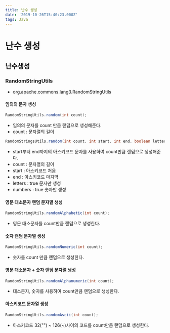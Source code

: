 ```yaml
---
title: 난수 생성
date: '2019-10-26T15:40:23.000Z'
tags: Java
---
```


# 난수 생성

## 난수생성

### RandomStringUtils

* org.apache.commons.lang3.RandomStringUtils

#### 임의의 문자 생성

```java
RandomStringUtils.random(int count);
```

* 임의의 문자를 count 만큼 랜덤으로 생성해준다.
* count : 문자열의 길이

```java
RandomStringsUtils.random(int count, int start, int end, boolean letters, boolean number)
```

* start부터 end까지의 아스키코드 문자를 사용하여 count만큼 랜덤으로 생성해준다.
* count : 문자열의 길이
* start : 아스키코드 처음
* end :  아스키코드 마지막
* letters : true 문자만 생성
* numbers : true 숫자만 생성

#### 영문 대소문자 랜덤 문자열 생성

```java
RandomStringUtils.randomAlphabetic(int count);
```

* 영문 대소문자를 count만큼 랜덤으로 생성한다.

#### 숫자 랜덤 문자열 생성

```java
RandomStringUtils.randomNumeric(int count);
```

* 숫자를 count 만큼 랜덤으로 생성한다.

#### 영문 대소문자 + 숫자 랜덤 문자열 생성

```java
RandomStringUtils.randomAlphanumeric(int count);
```

* 대소문자, 숫자를 사용하여 count만큼 랜덤으로 생성한다.

#### 아스키코드 문자열 생성

```java
RandomStringUtils.randomAscii(int count);
```

* 아스키코드 32\(""\) ~ 126\(~\)사이의 코드를 count만큼 랜덤으로 생성한다.

